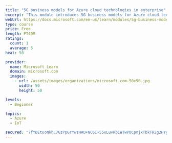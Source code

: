 ```yaml
---
title: "5G business models for Azure cloud technologies in enterprise"
excerpt: "This module introduces 5G business models for Azure cloud technologies."
webUrl: https://docs.microsoft.com/en-us/learn/modules/5g-business-models/
type: course
price: Free
length: PT40M
ratings:
  count: 1
  average: 5
heat: 50

provider:
  name: Microsoft Learn
  domain: microsoft.com
  images:
    - url: /assets/images/organizations/microsoft.com-50x50.jpg
      width: 50
      height: 50

levels:
  - Beginner

topics:
  - Azure
  - IoT

secured: "7fYDEtuoNkhL76zPpGYYwsHAU+NC6I+55xLuvRb1WTwPOCpmjxTbkTR2g2HYgkT7pTygvMs+61B/UDe62Eqqnq4YW87loMxH2KaEW5jVbs68VrX5wpRYOwTTmZ42E4Poj58R5pB008fw0cklWXDlJcG1J2q/jvM2g8L7wtbFMP+3APX7ko0SjiRGvhAT6Rm1P4idS6g7/UICGO2T8LeG41QWfFGW0/N6ka9XVjl21bvt7vNXuAVWmfdlFr2TBVe4qEO8Keb0vrXkVBTB2JKbbd3/bOuzZTjjAEra0K+CWlG4wQWwDbnluUwyxfw9IYYqOlv8fWuTzioivgw6hV3uF4qCJNgaoVoIUhWGp46PmE1zYx7iKJeH9fccp/DX5E2SIy4/ZUhVHINgsA/uJfCKvX0yzRMyeJpg1w3kAD21hpw=;BVcN1lxbRQodoyOV0wyZMw=="
---
```


